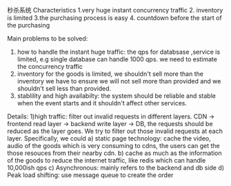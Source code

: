 秒杀系统
Characteristics
1.very huge instant concurrency traffic
 2. inventory is limited
 3.the purchasing process is easy
 4. countdown before the start of the purchasing

Main problems to be solved:
1. how to handle the instant huge traffic:
 the qps for databsase ,service is limited, e.g single database can handle 1000 qps. we need to estimate the concurrency traffic
 2. inventory for the goods is limited, we shouldn't sell more than the inventory
 we have to ensure we will not sell more than provided and we shouldn't sell less than provided.
 3. stablility and high availabilty:
 the system should be reliable and stable when the event starts and it shouldn't affect other services.
 
Details:
1)high traffic:
filter out invalid requests in different layers.
CDN -> frontend read layer -> backend write layer -> DB, the requests should be reduced as the layer goes. We try to filter 
out those invalid requests at each layer. Specifically, we could 
a) static page technology: cache the video, audio of the goods which is very consuming to cdns, the users can get the those resouces from their nearby cdn. 
b) cache as much as the information of the goods to reduce the internet traffic, like redis which can handle 10,000ish qps
c) Asynchronous: mainly refers to the backend and db side
d) Peak load shifting: use message queue to create the order


